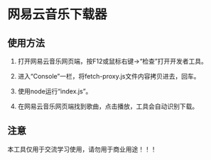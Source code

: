 # 网易云音乐下载器

## 使用方法

1. 打开网易云音乐网页端，按F12或鼠标右键->“检查”打开开发者工具。

2. 进入“Console”一栏，将fetch-proxy.js文件内容拷贝进去，回车。

3. 使用node运行“index.js”。

4. 在网易云音乐网页端找到歌曲，点击播放，工具会自动识别下载。

## 注意

本工具仅用于交流学习使用，请勿用于商业用途！！！